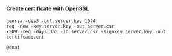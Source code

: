 #### Create certificate with OpenSSL
```
genrsa -des3 -out server.key 1024
req -new -key server.key -out server.csr 
x509 -req -days 365 -in server.csr -signkey server.key -out certifcado.crt
 ```
 
```
@dnat
``` 
